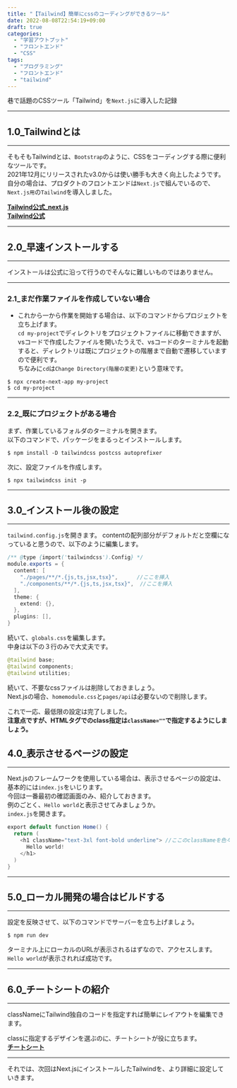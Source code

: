 ```yaml
---
title: "【Tailwind】簡単にcssのコーディングができるツール"
date: 2022-08-08T22:54:19+09:00
draft: true
categories:
  - "学習アウトプット"
  - "フロントエンド"
  - "CSS"
tags:
  - "プログラミング"
  - "フロントエンド"
  - "tailwind"
---
```


巷で話題のCSSツール「Tailwind」を``Next.js``に導入した記録
<!--more-->

***
## 1.0_Tailwindとは
***
そもそもTailwindとは、``Bootstrap``のように、CSSをコーディングする際に便利なツールです。  
2021年12月にリリースされたv3.0からは使い勝手も大きく向上したようです。  
自分の場合は、プロダクトのフロントエンドは``Next.js``で組んでいるので、``Next.js用``の``Tailwind``を導入しました。  

**[Tailwind公式_next.js](https://tailwindcss.com/docs/guides/nextjs)**  
**[Tailwind公式](https://tailwindcss.jp/)**  

***
## 2.0_早速インストールする
***
インストールは公式に沿って行うのでそんなに難しいものではありません。  
***
### 2.1_まだ作業ファイルを作成していない場合
- これから一から作業を開始する場合は、以下のコマンドからプロジェクトを立ち上げます。  
``cd my-project``でディレクトリをプロジェクトファイルに移動できますが、vsコードで作成したファイルを開いたうえで、vsコードのターミナルを起動すると、ディレクトリは既にプロジェクトの階層まで自動で遷移していますので便利です。  
ちなみに``cd``は``Change Directory(階層の変更)``という意味です。
```
$ npx create-next-app my-project
$ cd my-project
```
***
### 2.2_既にプロジェクトがある場合
まず、作業しているフォルダのターミナルを開きます。  
以下のコマンドで、パッケージをまるっとインストールします。
```
$ npm install -D tailwindcss postcss autoprefixer
```
次に、設定ファイルを作成します。
```
$ npx tailwindcss init -p
```
***
## 3.0_インストール後の設定
***
``tailwind.config.js``を開きます。 
contentの配列部分がデフォルトだと空欄になっていると思うので、以下のように編集します。 
```java Hello.java {.light .line-number .copy}
/** @type {import('tailwindcss').Config} */ 
module.exports = {
  content: [
    "./pages/**/*.{js,ts,jsx,tsx}",      //ここを挿入
    "./components/**/*.{js,ts,jsx,tsx}",  //ここを挿入
  ],
  theme: {
    extend: {},
  },
  plugins: [],
}
```  
続いて、``globals.css``を編集します。  
中身は以下の３行のみで大丈夫です。
```java Hello.java {.light .line-number .copy}
@tailwind base;
@tailwind components;
@tailwind utilities;
```

続いて、不要なcssファイルは削除しておきましょう。  
Next.jsの場合、``homemodule.css``と``pages/api``は必要ないので削除します。

これで一応、最低限の設定は完了しました。  
**注意点ですが、HTMLタグでのclass指定は``className=""``で指定するようにしましょう。**  


## 4.0_表示させるページの設定
***
Next.jsのフレームワークを使用している場合は、表示させるページの設定は、基本的には``index.js``をいじります。  
今回は一番最初の確認画面のみ、紹介しておきます。  
例のごとく、``Hello world``と表示させてみましょうか。  
``index.js``を開きます。

```java Hello.java {.light .line-number .copy}
export default function Home() {
  return (
    <h1 className="text-3xl font-bold underline"> //ここのclassNameを色々変えてみましょう。
      Hello world!
    </h1>
  )
}
```  

***
## 5.0_ローカル開発の場合はビルドする
***
設定を反映させて、以下のコマンドでサーバーを立ち上げましょう。
```
$ npm run dev
```
ターミナル上にローカルのURLが表示されるはずなので、アクセスします。  
``Hello world``が表示されれば成功です。

***
## 6.0_チートシートの紹介
***

classNameにTailwind独自のコードを指定すれば簡単にレイアウトを編集できます。  

classに指定するデザインを選ぶのに、チートシートが役に立ちます。  
**[チートシート](https://nerdcave.com/tailwind-cheat-sheet)**  
***
それでは、次回はNext.jsにインストールしたTailwindを、より詳細に設定していきます。